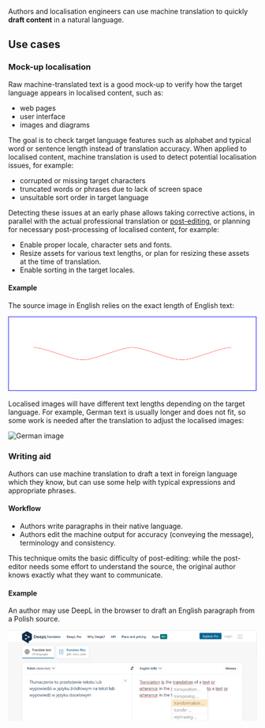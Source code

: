 Authors and localisation engineers can use machine translation to quickly **draft content** in a natural language. 

## Use cases


### Mock-up localisation

Raw machine-translated text is a good mock-up to verify how the target language appears in localised content, such as:

- web pages
- user interface
- images and diagrams

The goal is to check target language features such as alphabet and typical word or sentence length instead of translation accuracy. 
When applied to localised content, machine translation is used to detect potential localisation issues, for example:

- corrupted or missing target characters
- truncated words or phrases due to lack of screen space
- unsuitable sort order in target language

Detecting these issues at an early phase allows taking corrective actions, in parallel with the actual professional translation or [post-editing](post-editing.md), or planning for necessary post-processing of localised content, for example:

- Enable proper locale, character sets and fonts.
- Resize assets for various text lengths, or plan for resizing these assets at the time of translation.
- Enable sorting in the target locales.

<!-- example of mock-up UI localisation with national characters corrupted -->

<!-- example of mock-up image localisation with text truncated -->

#### Example

The source image in English relies on the exact length of English text: 

![English image](./_images/image_with_text_eng.svg)

Localised images will have different text lengths depending on the target language. For example, German text is usually longer and does not fit, so some work is needed after the translation to adjust the localised images:

![German image](./_images/image_with_text_ger.svg)

<!-- example of mock-up UI localisation with wrong sorting of a translated list -->


### Writing aid

Authors can use machine translation to draft a text in foreign language which they know, but can use some help with typical expressions and appropriate phrases. 

#### Workflow

- Authors write paragraphs in their native language.
- Authors edit the machine output for accuracy (conveying the message), terminology and consistency. 

This technique omits the basic difficulty of post-editing: while the post-editor needs some effort to understand the source, the original author knows exactly what they want to communicate. 

<!-- example of drafting text in DeepL -->


#### Example

An author may use DeepL in the browser to draft an English paragraph from a Polish source.

![Drafting text in DeepL](./_images/drafting-text-deepl.png)
